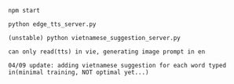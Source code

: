``npm start`` 


``python edge_tts_server.py``


``(unstable) python vietnamese_suggestion_server.py``


``can only read(tts) in vie, generating image prompt in en``


``04/09 update: adding vietnamese suggestion for each word typed in(minimal training, NOT optimal yet...)``
